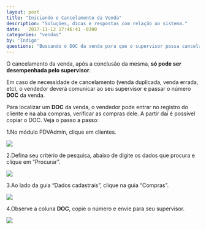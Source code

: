 ```yaml
---
layout: post
title: "Iniciando o Cancelamento da Venda"
description: "Soluções, dicas e respostas com relação ao sistema."
date:   2017-11-12 17:46:41 -0300
categories: "vendas"
by: 'Indigo'
questions: "Buscando o DOC da venda para que o supervisor possa cancelar"
---
```


O cancelamento da venda, após a conclusão da mesma, **só pode ser desempenhada pelo supervisor**.

Em caso de necessidade de cancelamento (venda duplicada, venda errada, etc), o vendedor deverá comunicar ao seu supervisor e passar o número **DOC** da venda.

Para localizar um **DOC** da venda, o vendedor pode entrar no registro do cliente e na aba compras, verificar as compras dele. A partir daí é possível copiar o DOC. Veja o passo a passo:

1.No módulo PDVAdmin, clique em clientes.

  ![]({{site.baseurl}}/assets/img/vendas/-06/01.gif)

2.Defina seu critério de pesquisa, abaixo de digite os dados que procura e clique em "Procurar".

  ![]({{site.baseurl}}/assets/img/vendas/-06/02.gif)

3.Ao lado da guia “Dados cadastrais”, clique na guia “Compras”.

  ![]({{site.baseurl}}/assets/img/vendas/-06/03.png)

4.Observe a coluna **DOC**, copie o número e envie para seu supervisor.

  ![]({{site.baseurl}}/assets/img/vendas/-06/03.png)
